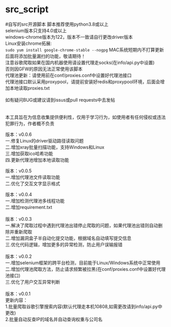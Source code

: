 # src_script
#自写的src开源脚本
脚本推荐使用python3.8或以上  
selenium版本只支持4.0或以上  
windows-chrome版本为122，版本不一致请自行更改driver版本  
Linux安装chrome拓展:  
`sudo yum install google-chrome-stable --nogpg`
MAC系统短期内不打算更新  
后面将添加批量漏扫的功能，敬请期待！  
注意谷歌爬取如果在国内机器使用请设置代理走socks(在info/api.py中设置)  
否则因GFW的原因无法正常使用该脚本  
代理池更新：请使用前在conf/proxies.conf中设置好代理池接口  
代理池接口默认采用proxypool，请提前安装好redis和proxypool环境，后面会增加本地读取proxies.txt  
<br>
如有疑问BUG或建议请到issus或pull requests中去发帖<br>
<br><br>
本工具旨在为信息收集提供便利性，仅用于学习行为，如使用者有任何侵权或违法犯罪行为，作者概不负责<br>
  
版本：v0.0.6<br>
一.修复Linux的driver驱动路径读取问题<br>
二.增加xray批量扫描功能，支持Windows和Linux<br>
三.增加获取ico哈希功能<br>
四.更新代理池增加本地读取功能<br>

版本：v0.0.5<br>
一.增加代理池文件读取功能<br>
二.优化了交互文字显示格式<br>
  
版本：v0.0.4<br>
一.增加检测代理池多线程功能<br>
二.增加requirement.txt<br>
<br>
版本：v0.0.3<br>
一.解决了爬取过程中遇到代理池出错停止爬取的问题，如果代理池出错则自动删除并重新爬取<br>
二.增加漏洞盒子半自动化提交功能，根据域名自动填写提交信息<br>
三.优化代码逻辑，增加更多的异常检测，防止用户误输报错<br>
<br>
版本：v0.0.2<br>
一.增加selenium框架的跨平台检测，目前能于Linux/Windows系统中正常使用<br>
二.增加代理池爬取方法，防止请求频繁被拉黑(在conf/proxies.conf中设置好代理池接口)<br>
三.优化了用户交互异常判断<br>
<br>
版本：v0.0.1<br>
更新内容：<br>
1.批量爬取谷歌引擎搜索内容(默认代理走本机10808,如需更改请到info/api.py中更改)<br>
2.批量自动反查IP的域名并自动查询权重与公司名<br>
